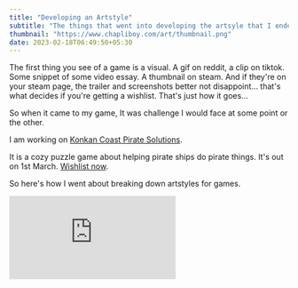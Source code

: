 ```yaml
---
title: "Developing an Artstyle"
subtitle: "The things that went into developing the artsyle that I ended up with."
thumbnail: "https://www.chapliboy.com/art/thumbnail.png"
date: 2023-02-18T06:49:50+05:30
---
```


The first thing you see of a game is a visual. 
A gif on reddit, a clip on tiktok.
Some snippet of some video essay.
A thumbnail on steam.
And if they're on your steam page,
the trailer and screenshots better not disappoint...
that's what decides if you're getting a wishlist.
That's just how it goes...

So when it came to my game, 
It was challenge I would face at some point or the other.

I am working on 
[Konkan Coast Pirate Solutions](https://store.steampowered.com/app/2156410/Konkan_Coast_Pirate_Solutions/).

It is a cozy puzzle game about helping pirate ships do pirate things. It's out on
1st March. [Wishlist now](https://store.steampowered.com/app/2156410/Konkan_Coast_Pirate_Solutions/).

So here's how I went about breaking down artstyles for games.

<div class="youtube">
  <iframe class="inframe" src="https://www.youtube.com/embed/sawaEhZTgwo" title="How I developed the artstyle for my game" frameborder="0" allow="accelerometer; autoplay; clipboard-write; encrypted-media; gyroscope; picture-in-picture; web-share" allowfullscreen></iframe>
</div>

